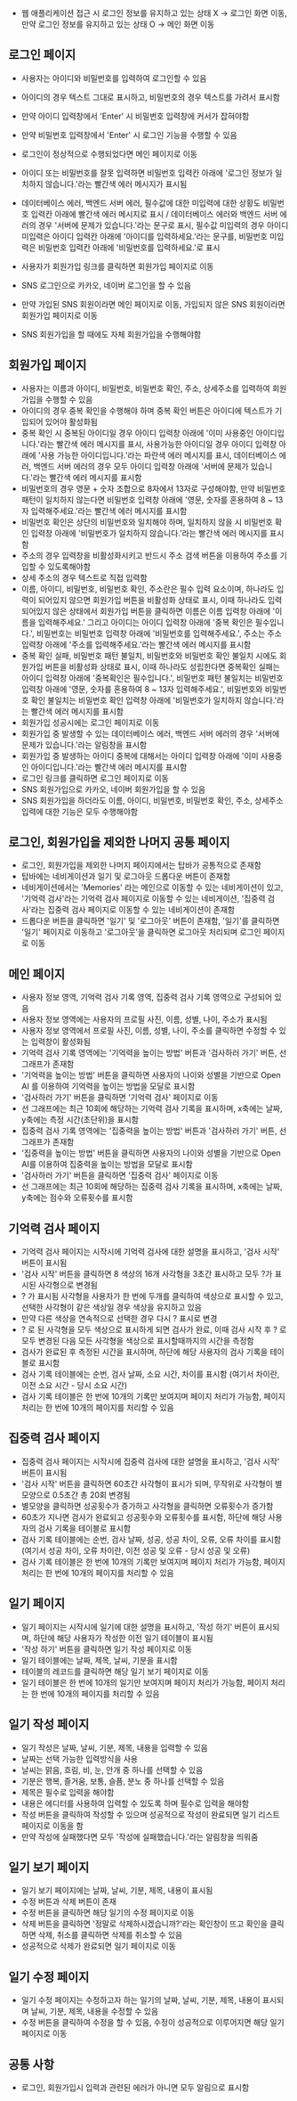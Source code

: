 - 웹 애플리케이션 접근 시 로그인 정보를 유지하고 있는 상태 X -> 로그인 화면 이동, 만약 로그인 정보를 유지하고 있는 상태 O -> 메인 화면 이동

## 로그인 페이지
- 사용자는 아이디와 비밀번호를 입력하여 로그인할 수 있음
- 아이디의 경우 텍스트 그대로 표시하고, 비밀번호의 경우 텍스트를 가려서 표시함
- 만약 아이디 입력창에서 'Enter' 시 비밀번호 입력창에 커서가 잡혀야함
- 만약 비밀번호 입력창에서 'Enter' 시 로그인 기능을 수행할 수 있음
- 로그인이 정상적으로 수행되었다면 메인 페이지로 이동
- 아이디 또는 비밀번호를 잘못 입력하면 비밀번호 입력칸 아래에 '로그인 정보가 일치하지 않습니다.'라는 빨간색 에러 메시지가 표시됨
- 데이터베이스 에러, 백엔드 서버 에러, 필수값에 대한 미입력에 대한 상황도 비밀번호 입력칸 아래에 빨간색 에러 메시지로 표시 /  데이터베이스 에러와 백엔드 서버 에러의 경우 '서버에 문제가 있습니다.'라는 문구로 표시, 필수값 미입력의 경우 아이디 미입력은 아이디 입력칸 아래에 '아이디를 입력하세요.'라는 문구를, 비밀번호 미입력은 비밀번호 입력칸 아래에 '비밀번호를 입력하세요.'로 표시
- 사용자가 회원가입 링크를 클릭하면 회원가입 페이지로 이동
- SNS 로그인으로 카카오, 네이버 로그인을 할 수 있음
- 만약 가입된 SNS 회원이라면 메인 페이지로 이동, 가입되지 않은 SNS 회원이라면 회원가입 페이지로 이동

- SNS 회원가입을 할 때에도 자체 회원가입을 수행해야함

## 회원가입 페이지
- 사용자는 이름과 아이디, 비밀번호, 비밀번호 확인, 주소, 상세주소를 입력하여 회원가입을 수행할 수 있음
- 아이디의 경우 중복 확인을 수행해야 하며 중복 확인 버튼은 아이디에 텍스트가 기입되어 있어야 활성화됨
- 중복 확인 시 중복된 아이디일 경우 아이디 입력창 아래에 '이미 사용중인 아이디입니다.'라는 빨간색 에러 메시지를 표시, 사용가능한 아이디일 경우 아이디 입력창 아래에 '사용 가능한 아이디입니다.'라는 파란색 에러 메시지를 표시, 데이터베이스 에러, 백엔드 서버 에러의 경우 모두 아이디 입력창 아래에 '서버에 문제가 있습니다.'라는 빨간색 에러 메시지를 표시함
- 비밀번호의 경우 영문 + 숫자 조합으로 8자에서 13자로 구성해야함, 만약 비밀번호 패턴이 일치하지 않는다면 비밀번호 입력창 아래에 '영문, 숫자를 혼용하여 8 ~ 13자 입력해주세요.'라는 빨간색 에러 메시지를 표시함
- 비밀번호 확인은 상단의 비밀번호와 일치해야 하며, 일치하지 않을 시 비밀번호 확인 입력창 아래에 '비밀번호가 일치하지 않습니다.'라는 빨간색 에러 메시지를 표시함
- 주소의 경우 입력창을 비활성화시키고 반드시 주소 검색 버튼을 이용하여 주소를 기입할 수 있도록해야함
- 상세 주소의 경우 텍스트로 직접 입력함
- 이름, 아이디, 비밀번호, 비밀번호 확인, 주소란은 필수 입력 요소이며, 하나라도 입력이 되어있지 않으면 회원가입 버튼을 비활성화 상태로 표시, 이때 하나라도 입력되어있지 않은 상태에서 회원가입 버튼을 클릭하면 이름은 이름 입력창 아래에 '이름을 입력해주세요.' 그리고 아이디는 아이디 입력창 아래에 '중복 확인은 필수입니다.', 비밀번호는 비밀번호 입력창 아래에 '비밀번호를 입력해주세요.', 주소는 주소 입력창 아래에 '주소를 입력해주세요.'라는 빨간색 에러 메시지를 표시함
- 중복 확인 실패, 비밀번호 패턴 불일치, 비밀번호와 비밀번호 확인 불일치 시에도 회원가입 버튼을 비활성화 상태로 표시, 이때 하나라도 성립한다면 중복확인 실패는 아이디 입력창 아래에 '중복확인은 필수입니다.', 비밀번호 패턴 불일치는 비밀번호 입력창 아래에 '영문, 숫자를 혼용하여 8 ~ 13자 입력해주세요.', 비밀번호와 비밀번호 확인 불일치는 비밀번호 확인 입력창 아래에 '비밀번호가 일치하지 않습니다.'라는 빨간색 에러 메시지를 표시함
- 회원가입 성공시에는 로그인 페이지로 이동
- 회원가입 중 발생할 수 있는 데이터베이스 에러, 백엔드 서버 에러의 경우 '서버에 문제가 있습니다.'라는 알림창을 표시함
- 회원가입 중 발생하는 아이디 중복에 대해서는 아이디 입력창 아래에 '이미 사용중인 아이디입니다.'라는 빨간색 에러 메시지를 표시함
- 로그인 링크를 클릭하면 로그인 페이지로 이동
- SNS 회원가입으로 카카오, 네이버 회원가입을 할 수 있음
- SNS 회원가입을 하더라도 이름, 아이디, 비밀번호, 비밀번호 확인, 주소, 상세주소 입력에 대한 기능은 모두 수행해야함

## 로그인, 회원가입을 제외한 나머지 공통 페이지
- 로그인, 회원가입을 제외한 나머지 페이지에서는 탑바가 공통적으로 존재함
- 탑바에는 네비게이션과 일기 및 로그아웃 드롭다운 버튼이 존재함
- 네비게이션에서는 'Memories' 라는 메인으로 이동할 수 있는 네비게이션이 있고, '기억력 검사'라는 기억력 검사 페이지로 이동할 수 있는 네비게이션, '집중력 검사'라는 집중력 검사 페이지로 이동할 수 있는 네비게이션이 존재함
- 드롭다운 버튼을 클릭하면 '일기' 및 '로그아웃' 버튼이 존재함, '일기'를 클릭하면 '일기' 페이지로 이동하고 '로그아웃'을 클릭하면 로그아웃 처리되며 로그인 페이지로 이동

## 메인 페이지
- 사용자 정보 영역, 기억력 검사 기록 영역, 집중력 검사 기록 영역으로 구성되어 있음
- 사용자 정보 영역에는 사용자의 프로필 사진, 이름, 성별, 나이, 주소가 표시됨
- 사용자 정보 영역에서 프로필 사진, 이름, 성별, 나이, 주소를 클릭하면 수정할 수 있는 입력창이 활성화됨
- 기억력 검사 기록 영역에는 '기억력을 높이는 방법' 버튼과 '검사하러 가기' 버튼, 선 그래프가 존재함
- '기억력을 높이는 방법' 버튼을 클릭하면 사용자의 나이와 성별을 기반으로 Open AI 를 이용하여 기억력을 높이는 방법을 모달로 표시함
- '검사하러 가기' 버튼을 클릭하면 '기억력 검사' 페이지로 이동
- 선 그래프에는 최근 10회에 해당하는 기억력 검사 기록을 표시하며, x축에는 날짜, y축에는 측정 시간(초단위)을 표시함
- 집중력 검사 기록 영역에는 '집중력을 높이는 방법' 버튼과 '검사하러 가기' 버튼, 선 그래프가 존재함
- '집중력을 높이는 방법' 버튼을 클릭하면 사용자의 나이와 성별을 기반으로 Open AI를 이용하여 집중력을 높이는 방법을 모달로 표시함
- '검사하러 가기' 버튼을 클릭하면 '집중력 검사' 페이지로 이동
- 선 그래프에는 최근 10회에 해당하는 집중력 검사 기록을 표시하며, x축에는 날짜, y축에는 점수와 오류횟수를 표시함

## 기억력 검사 페이지
- 기억력 검사 페이지는 시작시에 기억력 검사에 대한 설명을 표시하고, '검사 시작' 버튼이 표시됨
- '검사 시작' 버튼을 클릭하면 8 색상의 16개 사각형을 3초간 표시하고 모두 ?가 표시된 사각형으로 변경됨
- ? 가 표시됨 사각형을 사용자가 한 번에 두개를 클릭하여 색상으로 표시할 수 있고, 선택한 사각형이 같은 색상일 경우 색상을 유지하고 있음
- 만약 다른 색상을 연속적으로 선택한 경우 다시 ? 표시로 변경
- ? 로 된 사각형을 모두 색상으로 표시하게 되면 검사가 완료, 이때 검사 시작 후 ? 로 모두 변경된 다음 모든 사각형을 색상으로 표시할때까지의 시간을 측정함
- 검사가 완료된 후 측정된 시간을 표시하며, 하단에 해당 사용자의 검사 기록을 테이블로 표시함
- 검사 기록 테이블에는 순번, 검사 날짜, 소요 시간, 차이를 표시함 (여기서 차이란, 이전 소요 시간 - 당시 소요 시간)
- 검사 기록 테이블은 한 번에 10개의 기록만 보여지며 페이지 처리가 가능함, 페이지 처리는 한 번에 10개의 페이지를 처리할 수 있음

## 집중력 검사 페이지
- 집중력 검사 페이지는 시작시에 집중력 검사에 대한 설명을 표시하고, '검사 시작' 버튼이 표시됨
- '검사 시작' 버튼을 클릭하면 60초간 사각형이 표시가 되며, 무작위로 사각형이 별모양으로 0.5초간 총 20회 변경됨
- 별모양을 클릭하면 성공횟수가 증가하고 사각형을 클릭하면 오류횟수가 증가함
- 60초가 지나면 검사가 완료되고 성공횟수와 오류횟수를 표시함, 하단에 해당 사용자의 검사 기록을 테이블로 표시함
- 검사 기록 테이블에는 순번, 검사 날짜, 성공, 성공 차이, 오류, 오류 차이를 표시함 (여기서 성공 차이, 오류 차이란, 이전 성공 및 오류 - 당시 성공 및 오류)
- 검사 기록 테이블은 한 번에 10개의 기록만 보여지며 페이지 처리가 가능함, 페이지 처리는 한 번에 10개의 페이지를 처리할 수 있음

## 일기 페이지
- 일기 페이지는 시작시에 일기에 대한 설명을 표시하고, '작성 하기' 버튼이 표시되며, 하단에 해당 사용자가 작성한 이전 일기 테이블이 표시됨
- '작성 하기' 버튼을 클릭하면 일기 작성 페이지로 이동
- 일기 테이블에는 날짜, 제목, 날씨, 기분을 표시함
- 테이블의 레코드를 클릭하면 해당 일기 보기 페이지로 이동
- 일기 테이블은 한 번에 10개의 일기만 보여지며 페이지 처리가 가능함, 페이지 처리는 한 번에 10개의 페이지를 처리할 수 있음

## 일기 작성 페이지
- 일기 작성은 날짜, 날씨, 기분, 제목, 내용을 입력할 수 있음
- 날짜는 선택 가능한 입력방식을 사용
- 날씨는 맑음, 흐림, 비, 눈, 안개 중 하나를 선택할 수 있음
- 기분은 행복, 즐거움, 보통, 슬픔, 분노 중 하나를 선택할 수 있음
- 제목은 필수로 입력을 해야함
- 내용은 에디터를 사용하여 입력할 수 있도록 하며 필수로 입력을 해야함
- 작성 버튼을 클릭하여 작성할 수 있으며 성공적으로 작성이 완료되면 일기 리스트 페이지로 이동을 함
- 만약 작성에 실패했다면 모두 '작성에 실패했습니다.'라는 알림창을 띄워줌

## 일기 보기 페이지
- 일기 보기 페이지에는 날짜, 날씨, 기분, 제목, 내용이 표시됨
- 수정 버튼과 삭제 버튼이 존재
- 수정 버튼을 클릭하면 해당 일기의 수정 페이지로 이동
- 삭제 버튼을 클릭하면 '정말로 삭제하시겠습니까?'라는 확인창이 뜨고 확인을 클릭하면 삭제, 취소를 클릭하면 삭제를 취소할 수 있음
- 성공적으로 삭제가 완료되면 일기 페이지로 이동

## 일기 수정 페이지
- 일기 수정 페이지는 수정하고자 하는 일기의 날짜, 날씨, 기분, 제목, 내용이 표시되며 날씨, 기분, 제목, 내용을 수정할 수 있음
- 수정 버튼을 클릭하여 수정을 할 수 있음, 수정이 성공적으로 이루어지면 해당 일기 페이지로 이동

## 공통 사항
- 로그인, 회원가입시 입력과 관련된 에러가 아니면 모두 알림으로 표시함